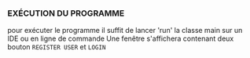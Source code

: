 ### EXÉCUTION DU PROGRAMME
pour exécuter le programme il suffit de lancer 'run' la classe main sur un IDE ou en ligne de commande
Une fenêtre s'affichera contenant deux bouton `REGISTER USER` et `LOGIN`
